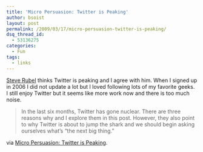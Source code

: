 ```yaml
---
title: 'Micro Persuasion: Twitter is Peaking'
author: bsoist
layout: post
permalink: /2009/03/17/micro-persuasion-twitter-is-peaking/
dsq_thread_id:
  - 53136275
categories:
  - Fun
tags:
  - links
---
```

[Steve Rubel][1] thinks Twitter is peaking and I agree with him. When I signed up in 2006 I did not update a lot but I loved following lots of my favorite geeks. I still enjoy Twitter but it seems like more work now and there is too much noise.

> In the last six months, Twitter has gone nuclear. There are three reasons why and I explore them in this post. However, they also point to why Twitter is about to jump the shark and we should begin asking ourselves what&#8217;s &#8220;the next big thing.&#8221;

via [Micro Persuasion: Twitter is Peaking][2].

 [1]: http://steverubel.typepad.com/about.html
 [2]: http://www.micropersuasion.com/2009/03/twitter-is-peaking.html
